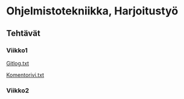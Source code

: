 # Ohjelmistotekniikka, Harjoitustyö


## Tehtävät



### Viikko1
[Gitlog.txt](https://github.com/iironar/ot-harjoitustyo/blob/master/laskarit/viikko1/Gitlog.txt)

[Komentorivi.txt](https://github.com/iironar/ot-harjoitustyo/blob/master/laskarit/viikko1/Komentorivi.txt)
### Viikko2
